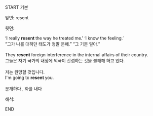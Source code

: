 START
기본

앞면:
resent


뒷면:
<div>‘I really <b>resent </b>the way he treated me.’ ‘I know the feeling.’ </div><div><div>“그가 나를 대하던 태도가 정말 분해.” “그 기분 알아.”</div></div><div><br></div><div><div>They <b>resent </b>foreign interference in the internal affairs of their country. </div><div><div>그들은 자기 국가의 내정에 외국이 간섭하는 것을 불쾌해 하고 있다.</div></div></div><div><br></div><div><div><div>저는 원망할 것입니다.</div></div><div><div>I'm going to <b>resent </b>you.</div></div></div><div><br></div><div>분개하다 , 화를 내다</div>


해석:

END